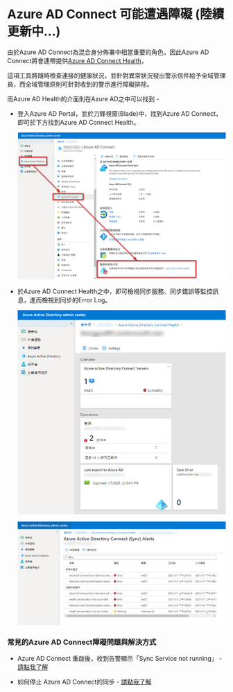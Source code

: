 # Azure AD Connect 可能遭遇障礙 (陸續更新中...)

由於Azure AD Connect為混合身分佈署中相當重要的角色，因此Azure AD Connect將會連帶提供[Azure AD Connect Health](https://docs.microsoft.com/zh-tw/azure/active-directory/hybrid/whatis-azure-ad-connect#why-use-azure-ad-connect-health)，<br>

這項工具將隨時檢查連接的健康狀況，並針對異常狀況發出警示信件給予全域管理員，而全域管理原則可針對收到的警示進行障礙排除。<br>

而Azure AD Health的介面則在Azure AD之中可以找到 - <br>

- 登入Azure AD Portal，並於刀鋒視窗(Blade)中，找到Azure AD Connect，即可於下方找到Azure AD Connect Health。<br>

  ![GITHUB](https://github.com/MarkChang-Core/AADC/blob/main/Image4/image1.jpg)<br>

- 於Azure AD Connect Health之中，即可檢視同步服務、同步錯誤等監控訊息，進而檢視到同步的Error Log。<br>

  ![GITHUB](https://github.com/MarkChang-Core/AADC/blob/main/Image4/image2.jpg)<br>
  
  ![GITHUB](https://github.com/MarkChang-Core/AADC/blob/main/Image4/image3.jpg)<br>

### 常見的Azure AD Connect障礙問題與解決方式

- Azure AD Connect 重啟後，收到告警顯示「Sync Service not running」 - [請點我了解]()

- 如何停止 Azure AD Connect的同步 - [請點我了解]()
